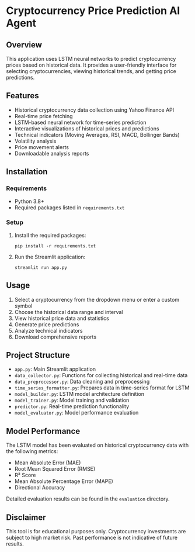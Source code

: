 # Cryptocurrency Price Prediction AI Agent

## Overview
This application uses LSTM neural networks to predict cryptocurrency prices based on historical data. It provides a user-friendly interface for selecting cryptocurrencies, viewing historical trends, and getting price predictions.

## Features
- Historical cryptocurrency data collection using Yahoo Finance API
- Real-time price fetching
- LSTM-based neural network for time-series prediction
- Interactive visualizations of historical prices and predictions
- Technical indicators (Moving Averages, RSI, MACD, Bollinger Bands)
- Volatility analysis
- Price movement alerts
- Downloadable analysis reports

## Installation

### Requirements
- Python 3.8+
- Required packages listed in `requirements.txt`

### Setup
1. Install the required packages:
   ```
   pip install -r requirements.txt
   ```

2. Run the Streamlit application:
   ```
   streamlit run app.py
   ```

## Usage
1. Select a cryptocurrency from the dropdown menu or enter a custom symbol
2. Choose the historical data range and interval
3. View historical price data and statistics
4. Generate price predictions
5. Analyze technical indicators
6. Download comprehensive reports

## Project Structure
- `app.py`: Main Streamlit application
- `data_collector.py`: Functions for collecting historical and real-time data
- `data_preprocessor.py`: Data cleaning and preprocessing
- `time_series_formatter.py`: Prepares data in time-series format for LSTM
- `model_builder.py`: LSTM model architecture definition
- `model_trainer.py`: Model training and validation
- `predictor.py`: Real-time prediction functionality
- `model_evaluator.py`: Model performance evaluation

## Model Performance
The LSTM model has been evaluated on historical cryptocurrency data with the following metrics:
- Mean Absolute Error (MAE)
- Root Mean Squared Error (RMSE)
- R² Score
- Mean Absolute Percentage Error (MAPE)
- Directional Accuracy

Detailed evaluation results can be found in the `evaluation` directory.

## Disclaimer
This tool is for educational purposes only. Cryptocurrency investments are subject to high market risk. Past performance is not indicative of future results.
